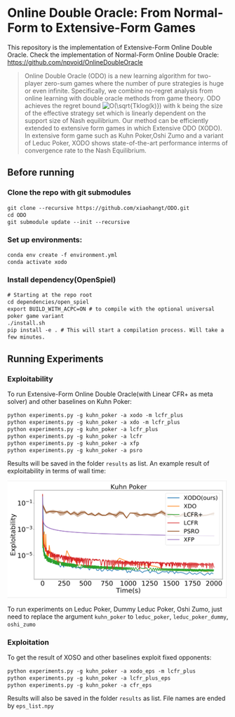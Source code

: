 # Online Double Oracle: From Normal-Form to Extensive-Form Games

This repository is the implementation of Extensive-Form Online Double Oracle. Check the implementation of Normal-Form Online Double Oracle: https://github.com/npvoid/OnlineDoubleOracle

> Online Double Oracle (ODO) is a new learning algorithm for two-player zero-sum games where the number of pure strategies is huge or even infinite. Specifically, we combine no-regret analysis from online learning with double oracle methods from game theory. ODO achieves the regret bound <img src="https://latex.codecogs.com/png.image?\dpi{110}&space;O(\sqrt{Tklog(k)})&space;" title="O(\sqrt{Tklog(k)}) " /> with k being the size of the effective strategy set which is linearly dependent on the support size of Nash equilibrium. Our method can be efficiently extended to extensive form games in which Extensive ODO (XODO). In extensive form game such as Kuhn Poker,Oshi Zumo and a variant of Leduc Poker, XODO shows state-of-the-art performance interms of convergence rate to the Nash Equilibrium.


## Before running
### Clone the repo with git submodules
```
git clone --recursive https://github.com/xiaohangt/ODO.git
cd ODO
git submodule update --init --recursive
```

### Set up environments:
```
conda env create -f environment.yml
conda activate xodo
```

### Install dependency(OpenSpiel)
```
# Starting at the repo root
cd dependencies/open_spiel
export BUILD_WITH_ACPC=ON # to compile with the optional universal poker game variant
./install.sh
pip install -e . # This will start a compilation process. Will take a few minutes.
```

## Running Experiments
### Exploitability
To run Extensive-Form Online Double Oracle(with Linear CFR+ as meta solver) and other baselines on Kuhn Poker:
```
python experiments.py -g kuhn_poker -a xodo -m lcfr_plus
python experiments.py -g kuhn_poker -a xdo -m lcfr_plus
python experiments.py -g kuhn_poker -a lcfr_plus
python experiments.py -g kuhn_poker -a lcfr
python experiments.py -g kuhn_poker -a xfp
python experiments.py -g kuhn_poker -a psro
```
Results will be saved in the folder `results` as list. An example result of exploitability in terms of wall time:

<img src="results/kuhn_poker_time.png" width="500"/>

To run experiments on  Leduc Poker, Dummy Leduc Poker, Oshi Zumo, just need to replace the argument `kuhn_poker` to `leduc_poker`, `leduc_poker_dummy`, `oshi_zumo`

### Exploitation
To get the result of XOSO and other baselines exploit fixed opponents:
```
python experiments.py -g kuhn_poker -a xodo_eps -m lcfr_plus
python experiments.py -g kuhn_poker -a lcfr_plus_eps
python experiments.py -g kuhn_poker -a cfr_eps
```
Results will also be saved in the folder `results` as list. File names are ended by `eps_list.npy`
